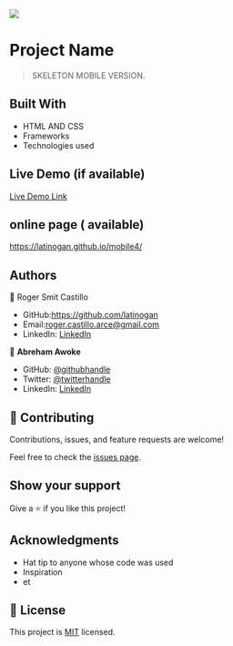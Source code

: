 ![](https://img.shields.io/badge/Microverse-blueviolet)

# Project Name

> SKELETON MOBILE VERSION.


## Built With

- HTML AND CSS
- Frameworks
- Technologies used

## Live Demo (if available)

[Live Demo Link](https://livedemo.com)

## online page ( available)
https://latinogan.github.io/mobile4/


## Authors

👤 Roger Smit Castillo

- GitHub:https://github.com/latinogan
- Email:roger.castillo.arce@gmail.com 
- LinkedIn: [LinkedIn](https://www.linkedin.com/in/roger-smith-a35738179/)


👤 **Abreham Awoke**

- GitHub: [@githubhandle](https://github.com/abreham1222)
- Twitter: [@twitterhandle](https://twitter.com/Abreham1222)
- LinkedIn: [LinkedIn](https://linkedin.com/in/abreham1222)


## 🤝 Contributing

Contributions, issues, and feature requests are welcome!

Feel free to check the [issues page](../../issues/).

## Show your support

Give a ⭐️ if you like this project!

## Acknowledgments

- Hat tip to anyone whose code was used
- Inspiration
- et

## 📝 License

This project is [MIT](./MIT.md) licensed.